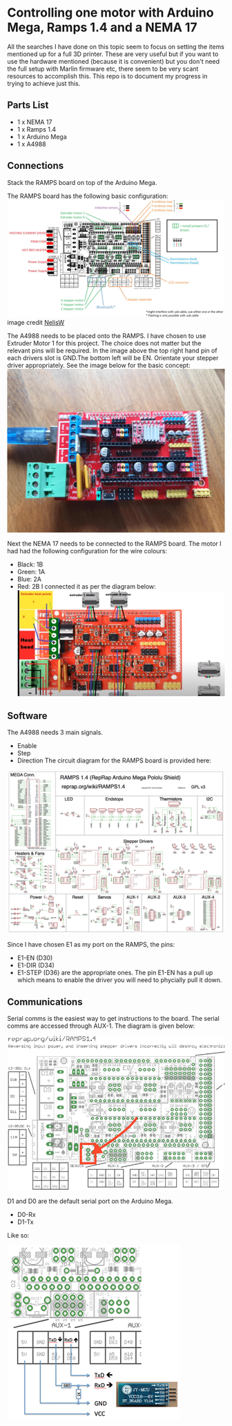 # Controlling one motor with Arduino Mega, Ramps 1.4 and a NEMA 17

All the searches I have done on this topic seem to focus on setting the items mentioned up for a full 3D printer. These are very useful but if you want to use the hardware mentioned (because it is convenient) but you don't need the full setup with Marlin firmware etc, there seem to be very scant resources to accomplish this. This repo is to document my progress in trying to achieve just this.

## Parts List
* 1 x NEMA 17
* 1 x Ramps 1.4
* 1 x Arduino Mega
* 1 x A4988

## Connections
Stack the RAMPS board on top of the Arduino Mega. 

The RAMPS board has the following basic configuration:
![RAMPS Layout](https://github.com/haemishkyd/arduino_ramps/blob/master/RAMPS-connections.jpg)
image credit [NelisW](https://github.com/NelisW)

The A4988 needs to be placed onto the RAMPS. I have chosen to use Extruder Motor 1 for this project. The choice does not matter but the relevant pins will be required.
In the image above the top right hand pin of each drivers slot is GND.The bottom left will be EN. Orientate your stepper driver appropriately.
See the image below for the basic concept:
![My Setup](https://github.com/haemishkyd/arduino_ramps/blob/master/RAMPS_with_driver.jpg)

Next the NEMA 17 needs to be connected to the RAMPS board. The motor I had had the following configuration for the wire colours:
* Black: 1B
* Green: 1A
* Blue: 2A
* Red: 2B
I connected it as per the diagram below:
![Connections](https://github.com/haemishkyd/arduino_ramps/blob/master/NEMA_Connections.png)

## Software
The A4988 needs 3 main signals. 
* Enable
* Step
* Direction
The circuit diagram for the RAMPS board is provided here:

![RAMPS Circuit](https://github.com/haemishkyd/arduino_ramps/blob/master/RAMPS1.4schematic.png)

Since I have chosen E1 as my port on the RAMPS, the pins:
* E1-EN (D30)
* E1-DIR (D34)
* E1-STEP (D36) 
are the appropriate ones.
The pin E1-EN has a pull up which means to enable the driver you will need to phycially pull it down.

## Communications
Serial comms is the easiest way to get instructions to the board. The serial comms are accessed through AUX-1.
The diagram is given below:

![Ramps Gerber](https://github.com/haemishkyd/arduino_ramps/blob/master/ramps_layout.jpg)

D1 and D0 are the default serial port on the Arduino Mega.
* D0-Rx
* D1-Tx

Like so:

![Tx and Rx](https://github.com/haemishkyd/arduino_ramps/blob/master/serial_comms_RAMPS1.4.png)



